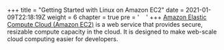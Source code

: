 +++
title = "Getting Started with Linux on Amazon EC2"
date = 2021-01-09T22:18:19Z
weight = 6
chapter = true
pre = '<b style="color:#fff;">2. </b>'
+++
[Amazon Elastic Compute Cloud (Amazon EC2)](https://aws.amazon.com/ec2/) is a web service that provides secure, resizable compute capacity in the cloud. It is designed to make web-scale cloud computing easier for developers.